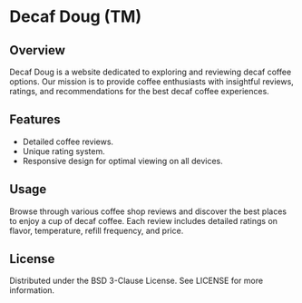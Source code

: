 # Decaf Doug (TM)

## Overview
Decaf Doug is a website dedicated to exploring and reviewing decaf coffee options. Our mission is to provide coffee enthusiasts with insightful reviews, ratings, and recommendations for the best decaf coffee experiences.

## Features
- Detailed coffee reviews.
- Unique rating system.
- Responsive design for optimal viewing on all devices.

## Usage
Browse through various coffee shop reviews and discover the best places to enjoy a cup of decaf coffee. Each review includes detailed ratings on flavor, temperature, refill frequency, and price.

## License
Distributed under the BSD 3-Clause License. See LICENSE for more information.
